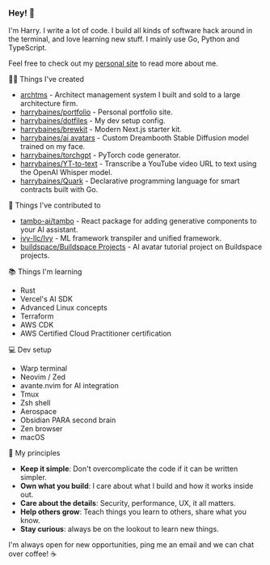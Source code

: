 ### Hey! 👋

I'm Harry. I write a lot of code. I build all kinds of software hack around in the terminal, and love learning new stuff. I mainly use Go, Python and TypeScript.

Feel free to check out my [personal site](https://www.harrybaines.net) to read more about me.

🧑‍💻 Things I've created

- [archtms](https://www.archtms.app/) - Architect management system I built and sold to a large architecture firm.
- [harrybaines/portfolio](https://github.com/harrybaines/portfolio) - Personal portfolio site.
- [harrybaines/dotfiles](https://github.com/harrybaines/dotfiles) - My dev setup config.
- [harrybaines/brewkit](https://github.com/harrybaines/brewkit) - Modern Next.js starter kit.
- [harrybaines/ai avatars](https://github.com/harrybaines/ai-avatar-generator) - Custom Dreambooth Stable Diffusion model trained on my face.
- [harrybaines/torchgpt](https://github.com/harrybaines/torchgpt) - PyTorch code generator.
- [harrybaines/YT-to-text](https://github.com/harrybaines/gradio-whisper) - Transcribe a YouTube video URL to text using the OpenAI Whisper model.
- [harrybaines/Quark](https://github.com/harrybaines/Quark) - Declarative programming language for smart contracts built with Go.

📄 Things I've contributed to

- [tambo-ai/tambo](https://github.com/tambo-ai/tambo) - React package for adding generative components to your AI assistant.
- [ivy-llc/Ivy](https://github.com/unifyai/ivy) - ML framework transpiler and unified framework.
- [buildspace/Buildspace Projects](https://github.com/buildspace/buildspace-projects) - AI avatar tutorial project on Buildspace projects.

📚 Things I'm learning

- Rust
- Vercel's AI SDK
- Advanced Linux concepts
- Terraform
- AWS CDK
- AWS Certified Cloud Practitioner certification

💻 Dev setup

- Warp terminal
- Neovim / Zed
- avante.nvim for AI integration
- Tmux
- Zsh shell
- Aerospace
- Obsidian PARA second brain
- Zen browser
- macOS

📔 My principles

- **Keep it simple**: Don't overcomplicate the code if it can be written simpler.
- **Own what you build**: I care about what I build and how it works inside out.
- **Care about the details**: Security, performance, UX, it all matters.
- **Help others grow**: Teach things you learn to others, share what you know.
- **Stay curious**: always be on the lookout to learn new things.

I'm always open for new opportunities, ping me an email and we can chat over coffee! ☕
